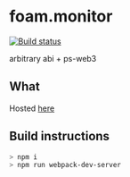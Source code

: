 # foam.monitor

[![Build status](https://travis-ci.org/f-o-a-m/foam.monitor.svg?branch=browser)](https://travis-ci.org/f-o-a-m/foam.master?branch=browser)

arbitrary abi + ps-web3

## What

Hosted [here](https://f-o-a-m.github.io/foam.monitor/)

## Build instructions
```bash
> npm i
> npm run webpack-dev-server
```
